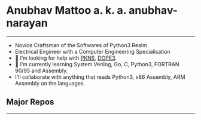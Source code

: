 # Anubhav Mattoo a. k. a. anubhav-narayan
---
- Novice Craftsman of the Softwares of Python3 Realm
- Electrical Engineer with a Computer Engineering Specialisation
- 🤔 I’m looking for help with [PKNS](https://github.com/anubhav-narayan/PKNS), [DOPE3](https://github.com/anubhav-narayan/DOPE3).
- 🌱 I’m currently learning System Verilog, Go, C, Python3, FORTRAN 90/95 and Assembly.
- I'll collaborate with anything that reads Python3, x86 Assembly, ARM Assembly on the languages.

## Major Repos
---
